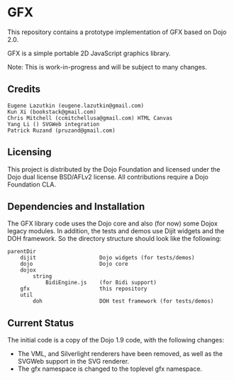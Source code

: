 GFX
===

This repository contains a prototype implementation of GFX based on Dojo 2.0.

GFX is a simple portable 2D JavaScript graphics library.

Note: This is work-in-progress and will be subject to many changes.

Credits
-------
	Eugene Lazutkin (eugene.lazutkin@gmail.com)
	Kun Xi (bookstack@gmail.com)
	Chris Mitchell (ccmitchellusa@gmail.com) HTML Canvas
	Yang Li () SVGWeb integration
	Patrick Ruzand (pruzand@gmail.com)

Licensing
---------

This project is distributed by the Dojo Foundation and licensed under the Dojo dual license BSD/AFLv2 license. All contributions require a Dojo Foundation CLA.

Dependencies and Installation
-----------------------------

The GFX library code uses the Dojo core and also (for now) some Dojox legacy modules.
In addition, the tests and demos use Dijit widgets and the DOH framework.
So the directory structure should look like the following:

    parentDir
        dijit                    Dojo widgets (for tests/demos)
        dojo                     Dojo core
        dojox
            string
                BidiEngine.js    (for Bidi support)
        gfx                      this repository
        util
            doh                  DOH test framework (for tests/demos)

Current Status
--------------

The initial code is a copy of the Dojo 1.9 code, with the following changes:
- The VML, and Silverlight renderers have been removed, as well as the SVGWeb support in the SVG renderer.
- The gfx namespace is changed to the toplevel gfx namespace.
